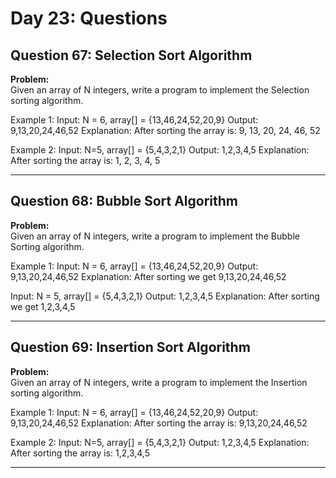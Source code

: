 # Day 23: Questions

## Question 67: Selection Sort Algorithm

**Problem:**  
Given an array of N integers, write a program to implement the Selection sorting algorithm.

Example 1:
Input: N = 6, array[] = {13,46,24,52,20,9}
Output: 9,13,20,24,46,52
Explanation: After sorting the array is: 9, 13, 20, 24, 46, 52

Example 2:
Input: N=5, array[] = {5,4,3,2,1}
Output: 1,2,3,4,5
Explanation: After sorting the array is: 1, 2, 3, 4, 5

---

## Question 68: Bubble Sort Algorithm

**Problem:**  
Given an array of N integers, write a program to implement the Bubble Sorting algorithm.

Example 1:
Input: N = 6, array[] = {13,46,24,52,20,9}
Output: 9,13,20,24,46,52
Explanation: After sorting we get 9,13,20,24,46,52

Input: N = 5, array[] = {5,4,3,2,1}
Output: 1,2,3,4,5
Explanation: After sorting we get 1,2,3,4,5

---

## Question 69: Insertion Sort Algorithm

**Problem:**  
Given an array of N integers, write a program to implement the Insertion sorting algorithm.

Example 1:
Input: N = 6, array[] = {13,46,24,52,20,9}
Output: 9,13,20,24,46,52
Explanation:
After sorting the array is: 9,13,20,24,46,52

Example 2:
Input: N=5, array[] = {5,4,3,2,1}
Output: 1,2,3,4,5
Explanation: After sorting the array is: 1,2,3,4,5

---
